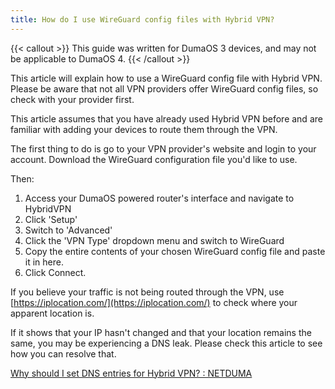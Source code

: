 ```yaml
---
title: How do I use WireGuard config files with Hybrid VPN?
---
```


{{< callout >}}
  This guide was written for DumaOS 3 devices, and may not be applicable to DumaOS 4.
{{< /callout >}}

This article will explain how to use a WireGuard config file with Hybrid VPN. Please be aware that not all VPN providers offer WireGuard config files, so check with your provider first.

This article assumes that you have already used Hybrid VPN before and are familiar with adding your devices to route them through the VPN.

The first thing to do is go to your VPN provider's website and login to your account. Download the WireGuard configuration file you'd like to use.

Then:

1. Access your DumaOS powered router's interface and navigate to HybridVPN
2. Click 'Setup'
3. Switch to 'Advanced'
4. Click the 'VPN Type' dropdown menu and switch to WireGuard
5. Copy the entire contents of your chosen WireGuard config file and paste it in here.
6. Click Connect.

If you believe your traffic is not being routed through the VPN, use [https://iplocation.com/](https://iplocation.com/) to check where your apparent location is.

If it shows that your IP hasn't changed and that your location remains the same, you may be experiencing a DNS leak. Please check this article to see how you can resolve that.

[Why should I set DNS entries for Hybrid VPN? : NETDUMA](/frequently-asked-questions/hybrid-vpn-dns-entries/)
